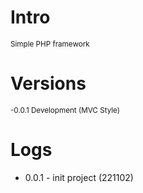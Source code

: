 # Intro
<small>Simple PHP framework</small>

# Versions
<small>-0.0.1 Development (MVC Style)</small>

# Logs
<ul>
	<li>0.0.1 - init project (221102)</li>
</ul>